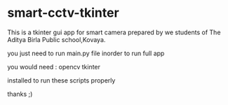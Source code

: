 # smart-cctv-tkinter
This is a tkinter gui app for smart camera prepared by we students of The Aditya Birla Public school,Kovaya.


you just need to run main.py file inorder to run full app 

you would need :
opencv
tkinter

installed to run these scripts properly

thanks ;) 

